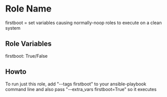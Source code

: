 Role Name
=========

firstboot = set variables causing normally-noop roles to execute on a clean system

Role Variables
--------------

firstboot: True/False

Howto
-----

To run just this role, add "--tags firstboot" to your ansible-playbook command line
and also pass "--extra_vars firstboot=True" so it executes

